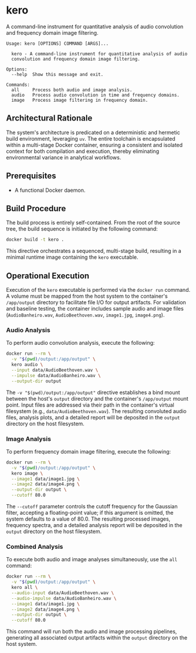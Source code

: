 # kero

A command-line instrument for quantitative analysis of audio convolution and frequency domain image filtering.

```
Usage: kero [OPTIONS] COMMAND [ARGS]...

  kero - A command-line instrument for quantitative analysis of audio
  convolution and frequency domain image filtering.

Options:
  --help  Show this message and exit.

Commands:
  all     Process both audio and image analysis.
  audio   Process audio convolution in time and frequency domains.
  image   Process image filtering in frequency domain.
```

## Architectural Rationale

The system's architecture is predicated on a deterministic and hermetic build environment, leveraging `uv`. The entire toolchain is encapsulated within a multi-stage Docker container, ensuring a consistent and isolated context for both compilation and execution, thereby eliminating environmental variance in analytical workflows.

## Prerequisites

- A functional Docker daemon.

## Build Procedure

The build process is entirely self-contained. From the root of the source tree, the build sequence is initiated by the following command:

```bash
docker build -t kero .
```

This directive orchestrates a sequenced, multi-stage build, resulting in a minimal runtime image containing the `kero` executable.

## Operational Execution

Execution of the `kero` executable is performed via the `docker run` command. A volume must be mapped from the host system to the container's `/app/output` directory to facilitate file I/O for output artifacts. For validation and baseline testing, the container includes sample audio and image files (`AudioBanheiro.wav`, `AudioBeethoven.wav`, `image1.jpg`, `image4.png`).

### Audio Analysis

To perform audio convolution analysis, execute the following:

```bash
docker run --rm \
  -v "$(pwd)/output:/app/output" \
  kero audio \
  --input data/AudioBeethoven.wav \
  --impulse data/AudioBanheiro.wav \
  --output-dir output
```

The `-v "$(pwd)/output:/app/output"` directive establishes a bind mount between the host's `output` directory and the container's `/app/output` mount point. Input files are addressed via their path in the container's virtual filesystem (e.g., `data/AudioBeethoven.wav`). The resulting convoluted audio files, analysis plots, and a detailed report will be deposited in the `output` directory on the host filesystem.

### Image Analysis

To perform frequency domain image filtering, execute the following:

```bash
docker run --rm \
  -v "$(pwd)/output:/app/output" \
  kero image \
  --image1 data/image1.jpg \
  --image2 data/image4.png \
  --output-dir output \
  --cutoff 80.0
```

The `--cutoff` parameter controls the cutoff frequency for the Gaussian filter, accepting a floating-point value; if this argument is omitted, the system defaults to a value of 80.0. The resulting processed images, frequency spectra, and a detailed analysis report will be deposited in the `output` directory on the host filesystem.

### Combined Analysis

To execute both audio and image analyses simultaneously, use the `all` command:

```bash
docker run --rm \
  -v "$(pwd)/output:/app/output" \
  kero all \
  --audio-input data/AudioBeethoven.wav \
  --audio-impulse data/AudioBanheiro.wav \
  --image1 data/image1.jpg \
  --image2 data/image4.png \
  --output-dir output \
  --cutoff 80.0
```

This command will run both the audio and image processing pipelines, generating all associated output artifacts within the `output` directory on the host system.
